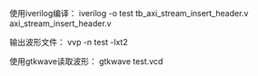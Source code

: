 使用iverilog编译：
iverilog -o test tb_axi_stream_insert_header.v axi_stream_insert_header.v

输出波形文件：
vvp -n test -lxt2

使用gtkwave读取波形：
gtkwave test.vcd
